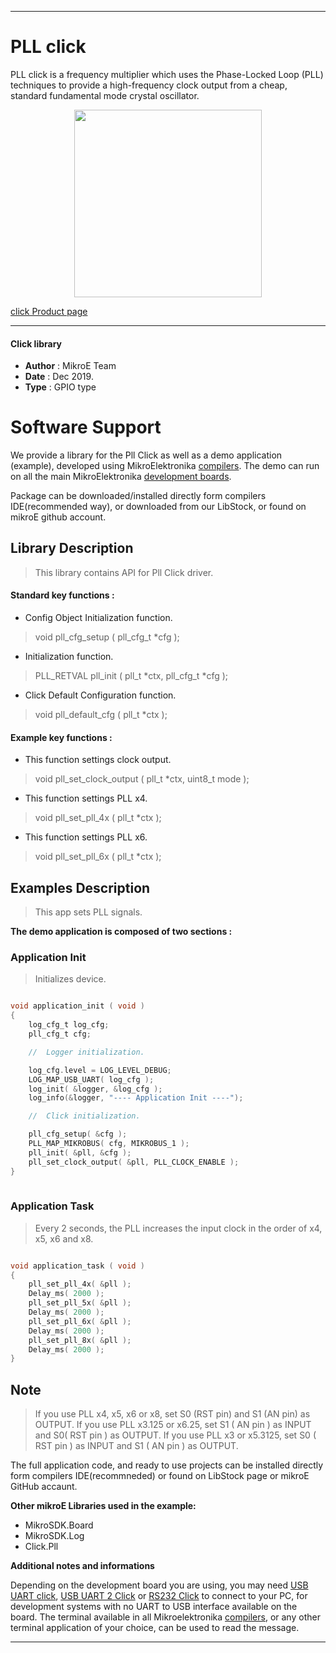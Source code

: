 
---
# PLL click

PLL click is a frequency multiplier which uses the Phase-Locked Loop (PLL) techniques to provide a high-frequency clock output from a cheap, standard fundamental mode crystal oscillator. 

<p align="center">
  <img src="https://download.mikroe.com/images/click_for_ide/pll_click.png" height=300px>
</p>


[click Product page](<https://www.mikroe.com/pll-click>)

---


#### Click library 

- **Author**        : MikroE Team
- **Date**          : Dec 2019.
- **Type**          : GPIO type


# Software Support

We provide a library for the Pll Click 
as well as a demo application (example), developed using MikroElektronika 
[compilers](https://shop.mikroe.com/compilers). 
The demo can run on all the main MikroElektronika [development boards](https://shop.mikroe.com/development-boards).

Package can be downloaded/installed directly form compilers IDE(recommended way), or downloaded from our LibStock, or found on mikroE github account. 

## Library Description

> This library contains API for Pll Click driver.

#### Standard key functions :

- Config Object Initialization function.
> void pll_cfg_setup ( pll_cfg_t *cfg ); 
 
- Initialization function.
> PLL_RETVAL pll_init ( pll_t *ctx, pll_cfg_t *cfg );

- Click Default Configuration function.
> void pll_default_cfg ( pll_t *ctx );


#### Example key functions :

- This function settings clock output.
> void pll_set_clock_output ( pll_t *ctx, uint8_t mode );
 
- This function settings PLL x4.
> void pll_set_pll_4x ( pll_t *ctx );

- This function settings PLL x6.
> void pll_set_pll_6x ( pll_t *ctx );

## Examples Description

> This app sets PLL signals.

**The demo application is composed of two sections :**

### Application Init 

> Initializes device.

```c

void application_init ( void )
{
    log_cfg_t log_cfg;
    pll_cfg_t cfg;

    //  Logger initialization.

    log_cfg.level = LOG_LEVEL_DEBUG;
    LOG_MAP_USB_UART( log_cfg );
    log_init( &logger, &log_cfg );
    log_info(&logger, "---- Application Init ----");

    //  Click initialization.

    pll_cfg_setup( &cfg );
    PLL_MAP_MIKROBUS( cfg, MIKROBUS_1 );
    pll_init( &pll, &cfg );
    pll_set_clock_output( &pll, PLL_CLOCK_ENABLE );
}
  
```

### Application Task

> Every 2 seconds, the PLL increases the input clock in the order of x4, x5, x6 and x8.

```c

void application_task ( void )
{
    pll_set_pll_4x( &pll );
    Delay_ms( 2000 );
    pll_set_pll_5x( &pll );
    Delay_ms( 2000 );
    pll_set_pll_6x( &pll );
    Delay_ms( 2000 );
    pll_set_pll_8x( &pll );
    Delay_ms( 2000 );
} 

```

## Note

> If you use PLL x4, x5, x6 or x8, set S0 (RST pin) and S1 (AN pin) as OUTPUT.
> If you use PLL x3.125 or x6.25, set S1 ( AN pin ) as INPUT and S0( RST pin ) as OUTPUT.
> If you use PLL x3 or x5.3125, set S0 ( RST pin ) as INPUT and S1 ( AN pin ) as OUTPUT.

The full application code, and ready to use projects can be  installed directly form compilers IDE(recommneded) or found on LibStock page or mikroE GitHub accaunt.

**Other mikroE Libraries used in the example:** 

- MikroSDK.Board
- MikroSDK.Log
- Click.Pll

**Additional notes and informations**

Depending on the development board you are using, you may need 
[USB UART click](https://shop.mikroe.com/usb-uart-click), 
[USB UART 2 Click](https://shop.mikroe.com/usb-uart-2-click) or 
[RS232 Click](https://shop.mikroe.com/rs232-click) to connect to your PC, for 
development systems with no UART to USB interface available on the board. The 
terminal available in all Mikroelektronika 
[compilers](https://shop.mikroe.com/compilers), or any other terminal application 
of your choice, can be used to read the message.



---

